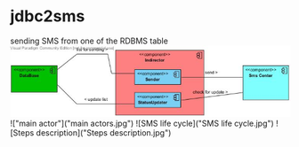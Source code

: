 # jdbc2sms
sending SMS from one of the RDBMS table
![ComponentDiagram](ComponentDiagram.jpg)
!["main actor"]("main actors.jpg")
![SMS life cycle]("SMS life cycle.jpg")
![Steps description]("Steps description.jpg")
